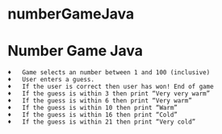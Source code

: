 # numberGameJava

<h1>Number Game Java</h1>

    ♦   Game selects an number between 1 and 100 (inclusive)
    ♦   User enters a guess.
    ♦   If the user is correct then user has won! End of game
    ♦   If the guess is within 3 then print “Very very warm”
    ♦   If the guess is within 6 then print “Very warm”
    ♦   If the guess is within 10 then print “Warm”
    ♦   If the guess is within 16 then print “Cold”
    ♦   If the guess is within 21 then print “Very cold”
